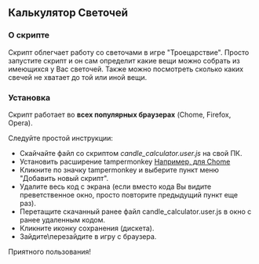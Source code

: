 ## Калькулятор Светочей

### О скрипте

Скрипт облегчает работу со светочами в игре "Троецарствие". Просто запустите скрипт и он сам определит какие вещи можно собрать из имеющихся у Вас светочей.
Также можно посмотреть сколько каких свечей не хватает до той или иной вещи.

### Установка
Скрипт работает во **всех популярных браузерах** (Chome, Firefox, Opera).

Следуйте простой инструкции:
* Скайчайте файл со скриптом *candle_calculator.user.js* на свой ПК. 
* Установить расширение tampermonkey [Например, для Chome](https://chrome.google.com/webstore/detail/tampermonkey/dhdgffkkebhmkfjojejmpbldmpobfkfo?hl=ru)
* Кликните по значку tampermonkey и выберите пункт меню "Добавить новый скрипт".
* Удалите весь код с экрана (если вместо кода Вы видите преветственное окно, просто повторите предыдущий пункт еще раз).
* Перетащите скачанный ранее файл candle_calculator.user.js в окно с ранее удаленным кодом.
* Кликните иконку сохранения (дискета).
* Зайдите\перезайдите в игру с браузера.

Приятного пользования!